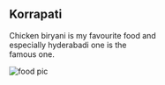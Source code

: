 ## Korrapati

Chicken biryani is my favourite food and <br> especially hyderabadi one is the <br>
famous one.

![food pic](["C:\Users\S575100\Downloads\biryani.jpg"](https://github.com/korrapati2119/my_first-repo/blob/main/biryani.jpg))
